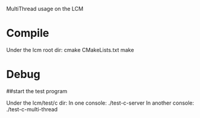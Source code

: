 MultiThread usage on the LCM

# Compile

Under the lcm root dir:
    cmake CMakeLists.txt
    make

# Debug

##start the test program

Under the lcm/test/c dir:
In one console:
    ./test-c-server
In another console:
    ./test-c-multi-thread
